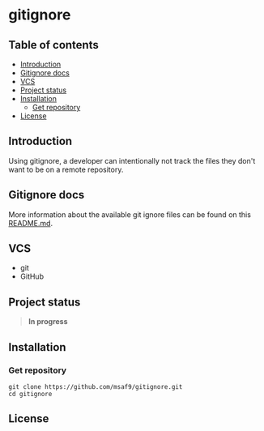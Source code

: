<h1> gitignore </h1>

<h2>Table of contents</h2>

- [Introduction](#introduction)
- [Gitignore docs](#gitignore-docs)
- [VCS](#vcs)
- [Project status](#project-status)
- [Installation](#installation)
  - [Get repository](#get-repository)
- [License](#license)

## Introduction
Using gitignore, a developer can intentionally not track the files they don't want to be on a remote repository.

## Gitignore docs
More information about the available git ignore files can be found on this [README.md](docs/README.md).

## VCS
- git
- GitHub

## Project status

> **In progress**

## Installation

### Get repository

```git
git clone https://github.com/msaf9/gitignore.git
cd gitignore
```

## License
